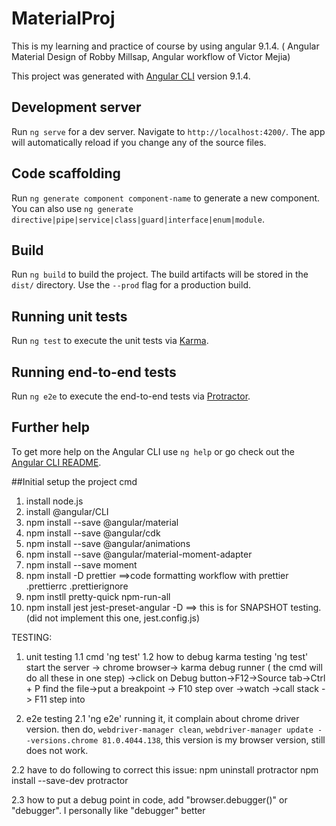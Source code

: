 # MaterialProj  
This is my learning and practice of course by using angular 9.1.4. ( Angular Material Design of Robby Millsap, Angular workflow of Victor Mejia)

This project was generated with [Angular CLI](https://github.com/angular/angular-cli) version 9.1.4.

## Development server

Run `ng serve` for a dev server. Navigate to `http://localhost:4200/`. The app will automatically reload if you change any of the source files.

## Code scaffolding

Run `ng generate component component-name` to generate a new component. You can also use `ng generate directive|pipe|service|class|guard|interface|enum|module`.

## Build

Run `ng build` to build the project. The build artifacts will be stored in the `dist/` directory. Use the `--prod` flag for a production build.

## Running unit tests

Run `ng test` to execute the unit tests via [Karma](https://karma-runner.github.io).

## Running end-to-end tests

Run `ng e2e` to execute the end-to-end tests via [Protractor](http://www.protractortest.org/).

## Further help

To get more help on the Angular CLI use `ng help` or go check out the [Angular CLI README](https://github.com/angular/angular-cli/blob/master/README.md).


##Initial setup the project cmd
1) install node.js
2) install @angular/CLI
3) npm install --save @angular/material
4) npm install --save @angular/cdk
5) npm install --save @angular/animations
6) npm install --save @angular/material-moment-adapter
7) npm install --save moment
8) npm install -D prettier  ==>code formatting workflow with prettier
  .prettierrc
  .prettierignore   
9) npm instll pretty-quick npm-run-all
10) npm install jest jest-preset-angular -D  ==> this is for SNAPSHOT testing. (did not implement this one, jest.config.js)


TESTING:
1) unit testing 
1.1 cmd 'ng test' 
1.2 how to debug karma testing
'ng test' start the server -> chrome browser-> karma debug runner ( the cmd will do all these in one step)
->click on Debug button->F12->Source tab->Ctrl + P  find the file->put a breakpoint 
-> F10 step over  ->watch
                  ->call stack
-> F11 step into

2) e2e testing
2.1 'ng e2e'
running it, it complain about chrome driver version.
then do, `webdriver-manager clean`, `webdriver-manager update --versions.chrome 81.0.4044.138`, this version is my browser version,
still does not work.

2.2 have to do following to correct this issue:
npm uninstall protractor
npm install --save-dev protractor

2.3 how to put a debug point
in code, add "browser.debugger()" or "debugger". I personally like "debugger" better


